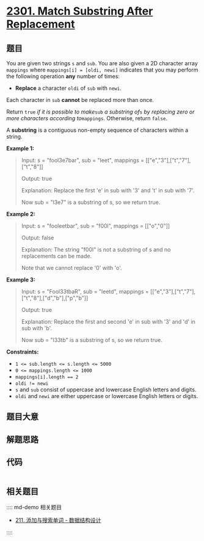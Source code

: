 # [2301. Match Substring After Replacement](https://leetcode.com/problems/match-substring-after-replacement)

## 题目

You are given two strings `s` and `sub`. You are also given a 2D character
array `mappings` where `mappings[i] = [oldi, newi]` indicates that you may
perform the following operation **any** number of times:

  * **Replace** a character `oldi` of `sub` with `newi`.

Each character in `sub` **cannot** be replaced more than once.

Return `true` _if it is possible to make_`sub` _a substring of_`s` _by
replacing zero or more characters according to_`mappings`. Otherwise, return
`false`.

A **substring** is a contiguous non-empty sequence of characters within a
string.



**Example 1:**

> Input: s = "fool3e7bar", sub = "leet", mappings = [["e","3"],["t","7"],["t","8"]]
> 
> Output: true
> 
> Explanation: Replace the first 'e' in sub with '3' and 't' in sub with '7'.
> 
> Now sub = "l3e7" is a substring of s, so we return true.

**Example 2:**

> Input: s = "fooleetbar", sub = "f00l", mappings = [["o","0"]]
> 
> Output: false
> 
> Explanation: The string "f00l" is not a substring of s and no replacements can be made.
> 
> Note that we cannot replace '0' with 'o'.

**Example 3:**

> Input: s = "Fool33tbaR", sub = "leetd", mappings = [["e","3"],["t","7"],["t","8"],["d","b"],["p","b"]]
> 
> Output: true
> 
> Explanation: Replace the first and second 'e' in sub with '3' and 'd' in sub with 'b'.
> 
> Now sub = "l33tb" is a substring of s, so we return true.
> 
> 

**Constraints:**

  * `1 <= sub.length <= s.length <= 5000`
  * `0 <= mappings.length <= 1000`
  * `mappings[i].length == 2`
  * `oldi != newi`
  * `s` and `sub` consist of uppercase and lowercase English letters and digits.
  * `oldi` and `newi` are either uppercase or lowercase English letters or digits.


## 题目大意

## 解题思路

## 代码

```javascript

```

## 相关题目

:::: md-demo 相关题目
- [211. 添加与搜索单词 - 数据结构设计](https://leetcode.com/problems/design-add-and-search-words-data-structure)

::::
